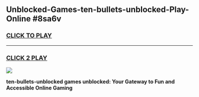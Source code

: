 
## Unblocked-Games-ten-bullets-unblocked-Play-Online #8sa6v
<h3>
<a href="https://news.freeplayer.one?title=ten-bullets-unblocked&ref=3">CLICK TO PLAY</a></h3>
<hr>

<h3>
<a href="https://news.freeplayer.one?title=ten-bullets-unblocked&ref=3">CLICK 2 PLAY</a>
  
</h3>

<a href="https://news.freeplayer.one?title=ten-bullets-unblocked&ref=3"><img src="https://clearcache.store/games.png"></a>


**ten-bullets-unblocked games unblocked: Your Gateway to Fun and Accessible Online Gaming**
